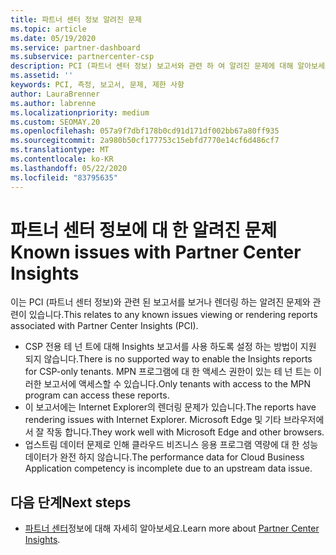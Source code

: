 ```yaml
---
title: 파트너 센터 정보 알려진 문제
ms.topic: article
ms.date: 05/19/2020
ms.service: partner-dashboard
ms.subservice: partnercenter-csp
description: PCI (파트너 센터 정보) 보고서와 관련 하 여 알려진 문제에 대해 알아보세요.
ms.assetid: ''
keywords: PCI, 측정, 보고서, 문제, 제한 사항
author: LauraBrenner
ms.author: labrenne
ms.localizationpriority: medium
ms.custom: SEOMAY.20
ms.openlocfilehash: 057a9f7dbf178b0cd91d171df002bb67a80ff935
ms.sourcegitcommit: 2a980b50cf177753c15ebfd7770e14cf6d486cf7
ms.translationtype: MT
ms.contentlocale: ko-KR
ms.lasthandoff: 05/22/2020
ms.locfileid: "83795635"
---
```

# <a name="known-issues-with-partner-center-insights"></a><span data-ttu-id="4e6b0-104">파트너 센터 정보에 대 한 알려진 문제</span><span class="sxs-lookup"><span data-stu-id="4e6b0-104">Known issues with Partner Center Insights</span></span>

<span data-ttu-id="4e6b0-105">이는 PCI (파트너 센터 정보)와 관련 된 보고서를 보거나 렌더링 하는 알려진 문제와 관련이 있습니다.</span><span class="sxs-lookup"><span data-stu-id="4e6b0-105">This relates to any known issues viewing or rendering reports associated with Partner Center Insights (PCI).</span></span>

- <span data-ttu-id="4e6b0-106">CSP 전용 테 넌 트에 대해 Insights 보고서를 사용 하도록 설정 하는 방법이 지원 되지 않습니다.</span><span class="sxs-lookup"><span data-stu-id="4e6b0-106">There is no supported way to enable the Insights reports for CSP-only tenants.</span></span> <span data-ttu-id="4e6b0-107">MPN 프로그램에 대 한 액세스 권한이 있는 테 넌 트는 이러한 보고서에 액세스할 수 있습니다.</span><span class="sxs-lookup"><span data-stu-id="4e6b0-107">Only tenants with access to the MPN program can access these reports.</span></span>
- <span data-ttu-id="4e6b0-108">이 보고서에는 Internet Explorer의 렌더링 문제가 있습니다.</span><span class="sxs-lookup"><span data-stu-id="4e6b0-108">The reports have rendering issues with Internet Explorer.</span></span> <span data-ttu-id="4e6b0-109">Microsoft Edge 및 기타 브라우저에서 잘 작동 합니다.</span><span class="sxs-lookup"><span data-stu-id="4e6b0-109">They work well with Microsoft Edge and other browsers.</span></span>
- <span data-ttu-id="4e6b0-110">업스트림 데이터 문제로 인해 클라우드 비즈니스 응용 프로그램 역량에 대 한 성능 데이터가 완전 하지 않습니다.</span><span class="sxs-lookup"><span data-stu-id="4e6b0-110">The performance data for Cloud Business Application competency is incomplete due to an upstream data issue.</span></span>

## <a name="next-steps"></a><span data-ttu-id="4e6b0-111">다음 단계</span><span class="sxs-lookup"><span data-stu-id="4e6b0-111">Next steps</span></span>

- <span data-ttu-id="4e6b0-112">[파트너 센터](partner-center-insights.md)정보에 대해 자세히 알아보세요.</span><span class="sxs-lookup"><span data-stu-id="4e6b0-112">Learn more about [Partner Center Insights](partner-center-insights.md).</span></span>
